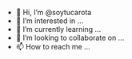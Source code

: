 - 👋 Hi, I’m @soytucarota
- 👀 I’m interested in ...
- 🌱 I’m currently learning ...
- 💞️ I’m looking to collaborate on ...
- 📫 How to reach me ...

<!---
soytucarota/soytucarota is a ✨ special ✨ repository because its `README.md` (this file) appears on your GitHub profile.
You can click the Preview link to take a look at your changes.
--->
